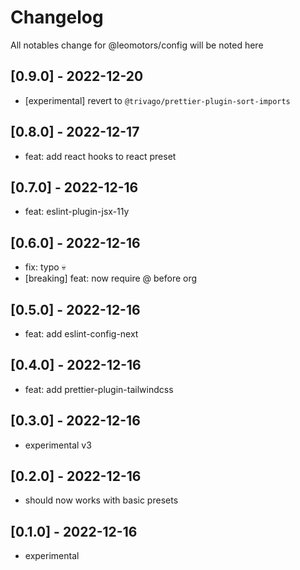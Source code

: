 # Changelog

All notables change for @leomotors/config will be noted here

## [0.9.0] - 2022-12-20

- [experimental] revert to `@trivago/prettier-plugin-sort-imports`

## [0.8.0] - 2022-12-17

- feat: add react hooks to react preset

## [0.7.0] - 2022-12-16

- feat: eslint-plugin-jsx-11y

## [0.6.0] - 2022-12-16

- fix: typo 💀
- [breaking] feat: now require @ before org

## [0.5.0] - 2022-12-16

- feat: add eslint-config-next

## [0.4.0] - 2022-12-16

- feat: add prettier-plugin-tailwindcss

## [0.3.0] - 2022-12-16

- experimental v3

## [0.2.0] - 2022-12-16

- should now works with basic presets

## [0.1.0] - 2022-12-16

- experimental
